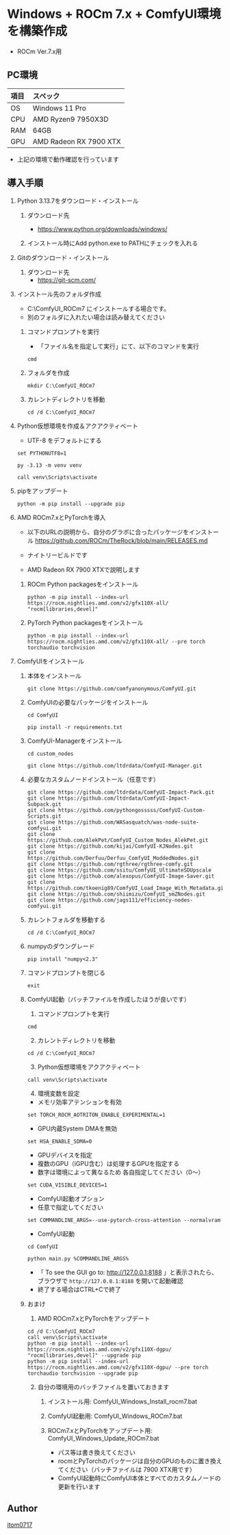 # Windows + ROCm 7.x + ComfyUI環境を構築作成
* ROCm Ver.7.x用

## PC環境
| 項目 | スペック |
|:----|:---|
| OS  | Windows 11 Pro |
| CPU | AMD Ryzen9 7950X3D |
| RAM | 64GB |
| GPU | AMD Radeon RX 7900 XTX |
* 上記の環境で動作確認を行っています

## 導入手順
1. Python 3.13.7をダウンロード・インストール

   1. ダウンロード先
      * https://www.python.org/downloads/windows/

   2. インストール時にAdd python.exe to PATHにチェックを入れる
   
2. Gitのダウンロード・インストール

   1. ダウンロード先
      * https://git-scm.com/

3. インストール先のフォルダ作成
   * C:\ComfyUI_ROCm7 にインストールする場合です。
   * 別のフォルダに入れたい場合は読み替えてください
  
   1. コマンドプロンプトを実行
      * 「ファイル名を指定して実行」にて、以下のコマンドを実行
      ```
      cmd
      ```

   2. フォルダを作成
      ```
      mkdir C:\ComfyUI_ROCm7
      ```

   3. カレントディレクトリを移動
      ```
      cd /d C:\ComfyUI_ROCm7
      ```

4. Python仮想環境を作成＆アクアクティベート
      * UTF-8 をデフォルトにする
      ```
      set PYTHONUTF8=1
      ```
      ```
      py -3.13 -m venv venv
      ```
      ```
      call venv\Scripts\activate
      ```

5. pipをアップデート

      ```
      python -m pip install --upgrade pip
      ```

6. AMD ROCm7.xとPyTorchを導入
   * 以下のURLの説明から、自分のグラボに合ったパッケージをインストール
      https://github.com/ROCm/TheRock/blob/main/RELEASES.md
   * ナイトリービルドです

   * AMD Radeon RX 7900 XTXで説明します
   1. ROCm Python packagesをインストール
      ```
      python -m pip install --index-url https://rocm.nightlies.amd.com/v2/gfx110X-all/ "rocm[libraries,devel]"
      ```
   2. PyTorch Python packagesをインストール
      ```
      python -m pip install --index-url https://rocm.nightlies.amd.com/v2/gfx110X-all/ --pre torch torchaudio torchvision
      ```

7. ComfyUIをインストール
   1. 本体をインストール
      ```
      git clone https://github.com/comfyanonymous/ComfyUI.git
      ```
   
   2. ComfyUIの必要なパッケージをインストール
      ```
      cd ComfyUI
      ```
      ```
      pip install -r requirements.txt
      ```

   3. ComfyUI-Managerをインストール
      ```
      cd custom_nodes
      ```
      ```
      git clone https://github.com/ltdrdata/ComfyUI-Manager.git
      ```

   4. 必要なカスタムノードインストール（任意です）
      ```
      git clone https://github.com/ltdrdata/ComfyUI-Impact-Pack.git
      git clone https://github.com/ltdrdata/ComfyUI-Impact-Subpack.git
      git clone https://github.com/pythongosssss/ComfyUI-Custom-Scripts.git
      git clone https://github.com/WASasquatch/was-node-suite-comfyui.git
      git clone https://github.com/AlekPet/ComfyUI_Custom_Nodes_AlekPet.git
      git clone https://github.com/kijai/ComfyUI-KJNodes.git
      git clone https://github.com/Derfuu/Derfuu_ComfyUI_ModdedNodes.git
      git clone https://github.com/rgthree/rgthree-comfy.git
      git clone https://github.com/ssitu/ComfyUI_UltimateSDUpscale
      git clone https://github.com/alexopus/ComfyUI-Image-Saver.git
      git clone https://github.com/tkoenig89/ComfyUI_Load_Image_With_Metadata.git
      git clone https://github.com/shiimizu/ComfyUI_smZNodes.git
      git clone https://github.com/jags111/efficiency-nodes-comfyui.git
      ```

   5. カレントフォルダを移動する
      ```
      cd /d C:\ComfyUI_ROCm7
      ```

   6. numpyのダウングレード
      ```
      pip install "numpy<2.3"
      ```

   7. コマンドプロンプトを閉じる
      ```
      exit
      ```

   8. ComfyUI起動（バッチファイルを作成したほうが良いです）
      1. コマンドプロンプトを実行
      ```
      cmd
      ```

      2. カレントディレクトリを移動
      ```
      cd /d C:\ComfyUI_ROCm7
      ```

      3. Python仮想環境をアクアクティベート
      ```
      call venv\Scripts\activate
      ```

      4. 環境変数を設定

      * メモリ効率アテンションを有効
      ```
      set TORCH_ROCM_AOTRITON_ENABLE_EXPERIMENTAL=1
      ```
      * GPU内蔵System DMAを無効
      ```
      set HSA_ENABLE_SDMA=0
      ```
      * GPUデバイスを指定
      * 複数のGPU（iGPU含む）は処理するGPUを指定する
      * 数字は環境によって異なるため 各自指定してください（0～）
      ```
      set CUDA_VISIBLE_DEVICES=1
      ```

      * ComfyUI起動オプション
      * 任意で指定してください
      ```
      set COMMANDLINE_ARGS=--use-pytorch-cross-attention --normalvram
      ```

      * ComfyUI起動
      ```
      cd ComfyUI
      ```
      ```
      python main.py %COMMANDLINE_ARGS% 
      ```
      * 「 To see the GUI go to: http://127.0.0.1:8188 」と表示されたら、ブラウザで `http://127.0.0.1:8188` を開いて起動確認
      * 終了する場合はCTRL+Cで終了


   8. おまけ
      1. AMD ROCm7.xとPyTorchをアップデート
      ```
      cd /d C:\ComfyUI_ROCm7
      call venv\Scripts\activate
      python -m pip install --index-url https://rocm.nightlies.amd.com/v2/gfx110X-dgpu/  "rocm[libraries,devel]" --upgrade pip
      python -m pip install --index-url https://rocm.nightlies.amd.com/v2/gfx110X-dgpu/ --pre torch torchaudio torchvision --upgrade pip
      ```

      2. 自分の環境用のバッチファイルを置いておきます
         1. インストール用: ComfyUI_Windows_Install_rocm7.bat
         2. ComfyUI起動用: ComfyUI_Windows_ROCm7.bat
         3. ROCm7.xとPyTorchをアップデート用: ComfyUI_Windows_Update_ROCm7.bat

            * パス等は書き換えてください
            * rocmとPyTorchのパッケージは自分のGPUのものに置き換えてください（バッチファイルは 7900 XTX用です）
            * ComfyUI起動時にComfyUI本体とすべてのカスタムノードの更新を行います


## Author
[itom0717](https://github.com/itom0717)
